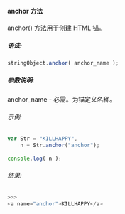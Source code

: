 #### anchor 方法

  anchor() 方法用于创建 HTML 锚。

##### 语法:

  ```javascript
  stringObject.anchor( anchor_name );
  ```
##### 参数说明:

  anchor_name - 必需。为锚定义名称。

###### 示例:

  ```javascript
  var Str = "KILLHAPPY",
      n = Str.anchor("anchor");
	  
  console.log( n );
  ```

###### 结果:

  ```javascript
  >>>
  <a name="anchor">KILLHAPPY</a>
  ```
